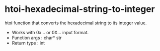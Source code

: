 # htoi-hexadecimal-string-to-integer
htoi function that converts the hexadecimal string to its integer value.

- Works with 0x... or 0X... input format.
- Function args : char* str
- Return type : int
